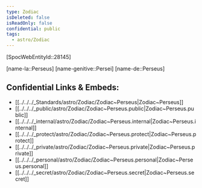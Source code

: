 ```yaml
---
type: Zodiac
isDeleted: false
isReadOnly: false
confidential: public
tags:
  - astro/Zodiac
---
```


[SpocWebEntityId::28145]



[name-la::Perseus]
[name-genitive::Persei]
[name-de::Perseus]


## Confidential Links & Embeds: 
- [[../../../_Standards/astro/Zodiac/Zodiac~Perseus|Zodiac~Perseus]] 
- [[../../../_public/astro/Zodiac/Zodiac~Perseus.public|Zodiac~Perseus.public]] 
- [[../../../_internal/astro/Zodiac/Zodiac~Perseus.internal|Zodiac~Perseus.internal]] 
- [[../../../_protect/astro/Zodiac/Zodiac~Perseus.protect|Zodiac~Perseus.protect]] 
- [[../../../_private/astro/Zodiac/Zodiac~Perseus.private|Zodiac~Perseus.private]] 
- [[../../../_personal/astro/Zodiac/Zodiac~Perseus.personal|Zodiac~Perseus.personal]] 
- [[../../../_secret/astro/Zodiac/Zodiac~Perseus.secret|Zodiac~Perseus.secret]] 
